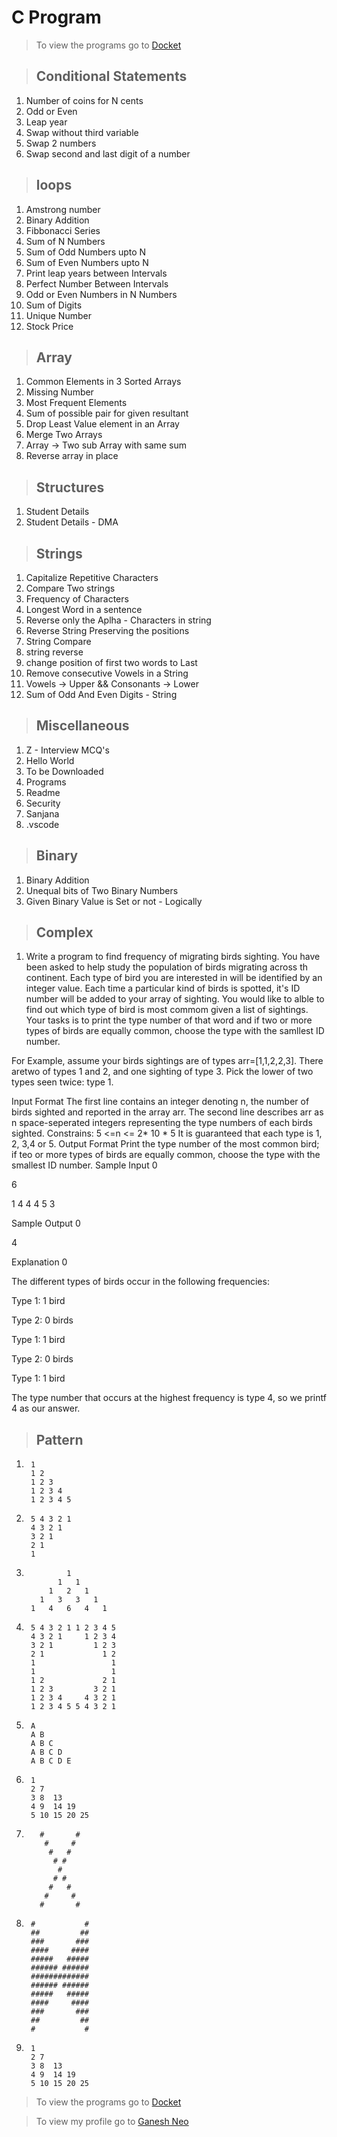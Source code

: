 # C Program

> To view the programs go to [Docket](https://github.com/GaneshNeo/Docket.git)

> ## Conditional Statements

1. Number of coins for N cents
2. Odd or Even
3. Leap year
4. Swap without third variable
5. Swap 2 numbers
6. Swap second and last digit of a number

> ## loops

1. Amstrong number
2. Binary Addition
3. Fibbonacci Series
4. Sum of N Numbers
5. Sum of Odd Numbers upto N
6. Sum of Even Numbers upto N
7. Print leap years between Intervals
8. Perfect Number Between Intervals
9. Odd or Even Numbers in N Numbers
10. Sum of Digits
11. Unique Number 
12. Stock Price

> ## Array

1. Common Elements in 3 Sorted Arrays
2. Missing Number
3. Most Frequent Elements
4. Sum of possible pair for given resultant
5. Drop Least Value element in an Array
6. Merge Two Arrays
7. Array -> Two sub Array with same sum
8. Reverse array in place

> ## Structures

1. Student Details
2. Student Details - DMA

> ## Strings

1. Capitalize Repetitive Characters
2. Compare Two strings
3. Frequency of Characters
4. Longest Word in a sentence
5. Reverse only the Aplha - Characters in string
6. Reverse String Preserving the positions
7. String Compare
8. string reverse
9. change position of first two words to Last
10. Remove consecutive Vowels in a String
11. Vowels -> Upper && Consonants -> Lower 
12. Sum of Odd And Even Digits - String

> ## Miscellaneous

1. Z - Interview MCQ's
2. Hello World
3. To be Downloaded
4. Programs
5. Readme
6. Security
7. Sanjana
8. .vscode

> ## Binary
1. Binary Addition
2. Unequal bits of Two Binary Numbers
3. Given Binary Value is Set or not - Logically

> ## Complex
1. Write a program to find frequency of migrating
birds sighting. You have been asked to help study the population of birds migrating across th continent. Each type of bird you are interested in will be identified by an integer value. Each time a particular kind of birds is spotted, it's ID number will be added to your array of sighting. You would like to alble to find out which type of bird is most commom given a list of sightings. Your tasks is to print the type number of that word and if two or more types of birds are equally common, choose the type with the samllest ID number.
       
For Example, assume your birds sightings are of types
arr=[1,1,2,2,3]. There aretwo of types 1 and 2, and one sighting of type 3. Pick the lower of two types seen twice: type 1.

Input Format
The first line contains an integer denoting n, the number of birds sighted and reported in the array arr.
The second line describes arr as n space-seperated integers representing the type numbers of each birds sighted.
Constrains: 5 <=n <= 2* 10 * 5
It is guaranteed that each type is 1, 2, 3,4 or 5.
Output Format
Print the type number of the most common bird; if teo or more types of birds are equally common, choose the type with the smallest ID number.
Sample Input 0

6

1 4 4 4 5 3

Sample Output 0

4

Explanation 0

The different types of birds occur in the following frequencies:

Type 1: 1 bird

Type 2: 0 birds

Type 1: 1 bird

Type 2: 0 birds

Type 1: 1 bird

The type number that occurs at the highest frequency is type 4, so we printf 4 as our answer.


> ## Pattern

1.      1
        1 2
        1 2 3
        1 2 3 4
        1 2 3 4 5
    
2.      5 4 3 2 1
        4 3 2 1
        3 2 1 
        2 1
        1

3.              1
              1   1
            1   2   1
          1   3   3   1
        1   4   6   4   1

4.      5 4 3 2 1 1 2 3 4 5
        4 3 2 1     1 2 3 4
        3 2 1         1 2 3
        2 1             1 2
        1                 1
        1                 1
        1 2             2 1
        1 2 3         3 2 1
        1 2 3 4     4 3 2 1
        1 2 3 4 5 5 4 3 2 1

5.      A
        A B
        A B C
        A B C D
        A B C D E
        
6.      1
        2 7  
        3 8  13 
        4 9  14 19
        5 10 15 20 25

7.        #       #
           #     #
            #   #
             # #
              #
             # #
            #   #
           #     #
          #       #


8.      #           #
        ##         ##
        ###       ###
        ####     ####
        #####   #####
        ###### ######
        #############
        ###### ######
        #####   #####
        ####     ####
        ###       ###
        ##         ##
        #           #

9.      1
        2 7  
        3 8  13 
        4 9  14 19
        5 10 15 20 25

> To view the programs go to [Docket](https://github.com/GaneshNeo/Docket.git)

> To view my profile go to [Ganesh Neo](https://github.com/GaneshNeo)
    